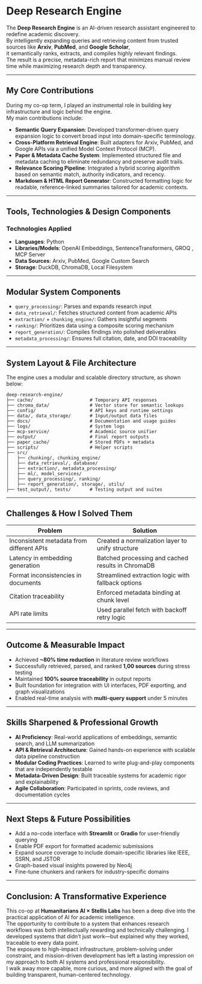 # **Deep Research Engine**

The **Deep Research Engine** is an AI-driven research assistant engineered to redefine academic discovery.  
By intelligently expanding queries and retrieving content from trusted sources like **Arxiv**, **PubMed**, and **Google Scholar**,  
it semantically ranks, extracts, and compiles highly relevant findings.  
The result is a precise, metadata-rich report that minimizes manual review time while maximizing research depth and transparency.

---

## **My Core Contributions**

During my co-op term, I played an instrumental role in building key infrastructure and logic behind the engine.  
My main contributions include:

- **Semantic Query Expansion**: Developed transformer-driven query expansion logic to convert broad input into domain-specific terminology.
- **Cross-Platform Retrieval Engine**: Built adapters for Arxiv, PubMed, and Google APIs via a unified Model Context Protocol (MCP).
- **Paper & Metadata Cache System**: Implemented structured file and metadata caching to eliminate redundancy and preserve audit trails.
- **Relevance Scoring Pipeline**: Integrated a hybrid scoring algorithm based on semantic match, authority indicators, and recency.
- **Markdown & HTML Report Generator**: Constructed formatting logic for readable, reference-linked summaries tailored for academic contexts.

---

## **Tools, Technologies & Design Components**

### **Technologies Applied**
- **Languages**: Python  
- **Libraries/Models**: OpenAI Embeddings, SentenceTransformers, GROQ , MCP Server
- **Data Sources**: Arxiv, PubMed, Google Custom Search  
- **Storage**: DuckDB, ChromaDB, Local Filesystem

---

## **Modular System Components**
- `query_processing/`: Parses and expands research input  
- `data_retrieval/`: Fetches structured content from academic APIs  
- `extraction/` + `chunking_engine/`: Gathers insightful segments  
- `ranking/`: Prioritizes data using a composite scoring mechanism  
- `report_generation/`: Compiles findings into polished deliverables  
- `metadata_processing/`: Ensures full citation, date, and DOI traceability

---

## **System Layout & File Architecture**

The engine uses a modular and scalable directory structure, as shown below:

```
deep-research-engine/
├── cache/                     # Temporary API responses
├── chroma_data/               # Vector store for semantic lookups
├── config/                    # API keys and runtime settings
├── data/, data_storage/       # Input/output data files
├── docs/                      # Documentation and usage guides
├── logs/                      # System logs
├── mcp-service/               # Academic source unifier
├── output/                    # Final report outputs
├── paper_cache/               # Stored PDFs + metadata
├── scripts/                   # Helper scripts
├── src/
│   ├── chunking/, chunking_engine/
│   ├── data_retrieval/, database/
│   ├── extraction/, metadata_processing/
│   ├── ml/, model_services/
│   ├── query_processing/, ranking/
│   ├── report_generation/, storage/, utils/
├── test_output/, tests/       # Testing output and suites
```

---

## **Challenges & How I Solved Them**

| **Problem**                             | **Solution**                                                  |
|----------------------------------------|---------------------------------------------------------------|
| Inconsistent metadata from different APIs | Created a normalization layer to unify structure             |
| Latency in embedding generation         | Batched processing and cached results in ChromaDB             |
| Format inconsistencies in documents     | Streamlined extraction logic with fallback options            |
| Citation traceability                   | Enforced metadata binding at chunk level                      |
| API rate limits                         | Used parallel fetch with backoff retry logic                  |

---

## **Outcome & Measurable Impact**

- Achieved **~80% time reduction** in literature review workflows  
- Successfully retrieved, parsed, and ranked **1,00 sources** during stress testing  
- Maintained **100% source traceability** in output reports  
- Built foundation for integration with UI interfaces, PDF exporting, and graph visualizations  
- Enabled real-time analysis with **multi-query support** under 5 minutes  

---

## **Skills Sharpened & Professional Growth**

- **AI Proficiency**: Real-world applications of embeddings, semantic search, and LLM summarization  
- **API & Retrieval Architecture**: Gained hands-on experience with scalable data pipeline construction  
- **Modular Coding Practices**: Learned to write plug-and-play components that are independently testable  
- **Metadata-Driven Design**: Built traceable systems for academic rigor and explainability  
- **Agile Collaboration**: Participated in sprints, code reviews, and documentation cycles  

---

## **Next Steps & Future Possibilities**

- Add a no-code interface with **Streamlit** or **Gradio** for user-friendly querying  
- Enable PDF export for formatted academic submissions  
- Expand source coverage to include domain-specific libraries like IEEE, SSRN, and JSTOR  
- Graph-based visual insights powered by Neo4j
- Fine-tune chunkers and rankers for industry-specific domains

---

## **Conclusion: A Transformative Experience**

This co-op at **Humanitarians AI × Stellis Labs** has been a deep dive into the practical application of AI for academic intelligence.  
The opportunity to contribute to a system that enhances research workflows was both intellectually rewarding and technically challenging.
I developed systems that didn’t just work—but explained why they worked, traceable to every data point.  
The exposure to high-impact infrastructure, problem-solving under constraint, and mission-driven development has left a lasting impression on my approach to both AI systems and professional responsibility.  
I walk away more capable, more curious, and more aligned with the goal of building transparent, human-centered technology.
